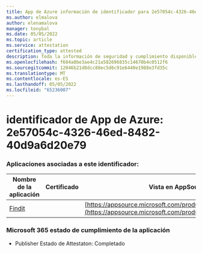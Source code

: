 ```yaml
---
title: App de Azure información de identificador para 2e57054c-4326-46ed-8482-40d9a6d20e79
ms.author: elmalova
author: elenamalova
manager: tonybal
ms.date: 05/05/2022
ms.topic: article
ms.service: attestation
certification_type: attested
description: Toda la información de seguridad y cumplimiento disponible para 2e57054c-4326-46ed-8482-40d9a6d20e79.
ms.openlocfilehash: f604a0be3ae4c21a582696835c14670b4c0512f6
ms.sourcegitcommit: 12046b21d8dcc88ec5d6c91e6440e1988e3fd35c
ms.translationtype: MT
ms.contentlocale: es-ES
ms.lasthandoff: 05/05/2022
ms.locfileid: "65236007"
---
```

# <a name="azure-app-id-2e57054c-4326-46ed-8482-40d9a6d20e79"></a>identificador de App de Azure: 2e57054c-4326-46ed-8482-40d9a6d20e79


### <a name="apps-associated-with-this-id"></a>Aplicaciones asociadas a este identificador:
| **Nombre de la aplicación** | **Certificado** | **Vista en AppSource** |
|--------------|---------------|-----------------------|
| [Findit](../forward/WA200003849.md) |  | [https://appsource.microsoft.com/product/office/WA200003849](https://appsource.microsoft.com/product/office/WA200003849) |

### <a name="microsoft-365-app-compliance-status"></a>Microsoft 365 estado de cumplimiento de la aplicación
- Publisher Estado de Attestaton: Completado
